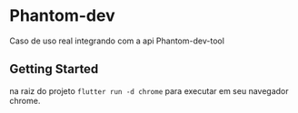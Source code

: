 # Phantom-dev

Caso de uso real integrando com a api Phantom-dev-tool

## Getting Started

na raiz do projeto `flutter run -d chrome` para executar em seu navegador chrome.
